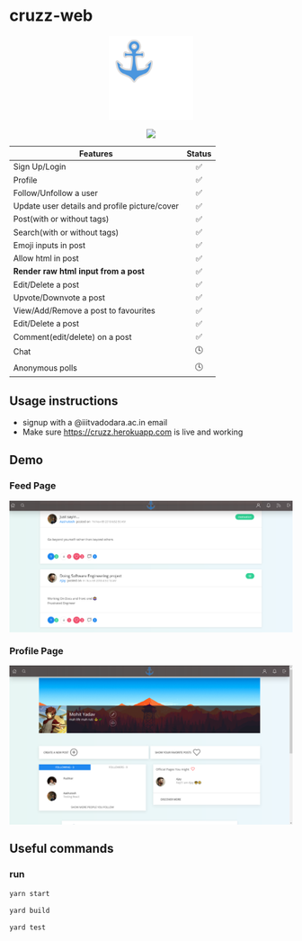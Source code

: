 # cruzz-web
<p align='center'> <img src="src/static/img/index3.svg" align="center" width="150"></p>

<p align="center">
<img src="https://travis-ci.org/mohitkyadav/cruzz-web.svg?branch=master" align="center">



| Features      | Status        |
| ------------- |:-------------:|
| Sign Up/Login      | :white_check_mark: |
| Profile | :white_check_mark: |
| Follow/Unfollow a user | :white_check_mark: |
| Update user details and profile picture/cover | :white_check_mark: |
| Post(with or without tags) | :white_check_mark: |
| Search(with or without tags) | :white_check_mark: |
| Emoji inputs in post | :white_check_mark: |
| Allow html in post | :white_check_mark: |
| **Render raw html input from a post** | :white_check_mark: |
| Edit/Delete a post | :white_check_mark: |
| Upvote/Downvote a post | :white_check_mark: |
| View/Add/Remove a post to favourites | :white_check_mark: |
| Edit/Delete a post | :white_check_mark: |
| Comment(edit/delete) on a post | :white_check_mark: |
| Chat | :clock4: |
| Anonymous polls | :clock4: |


## Usage instructions
* signup with a @iiitvadodara.ac.in email
* Make sure https://cruzz.herokuapp.com is live and working



## Demo
### Feed Page

<img src="demo/Feed.png" alt="feed page" align="center">

### Profile Page

<img src="demo/Profile.png" alt="feed page" align="center">

## Useful commands

### run
```
yarn start
```
```
yard build
```
```
yard test
```